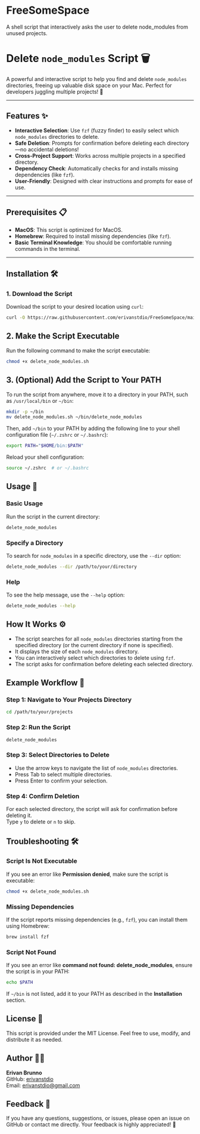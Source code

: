 # FreeSomeSpace
A shell script that interactively asks the user to delete node_modules from unused projects.

# Delete `node_modules` Script 🗑️

A powerful and interactive script to help you find and delete `node_modules` directories, freeing up valuable disk space on your Mac. Perfect for developers juggling multiple projects! 🚀

---

## Features ✨

- **Interactive Selection**: Use `fzf` (fuzzy finder) to easily select which `node_modules` directories to delete.
- **Safe Deletion**: Prompts for confirmation before deleting each directory—no accidental deletions!
- **Cross-Project Support**: Works across multiple projects in a specified directory.
- **Dependency Check**: Automatically checks for and installs missing dependencies (like `fzf`).
- **User-Friendly**: Designed with clear instructions and prompts for ease of use.

---

## Prerequisites 📋

- **MacOS**: This script is optimized for MacOS.
- **Homebrew**: Required to install missing dependencies (like `fzf`).
- **Basic Terminal Knowledge**: You should be comfortable running commands in the terminal.

---

## Installation 🛠️

### 1. Download the Script
Download the script to your desired location using `curl`:
```bash
curl -O https://raw.githubusercontent.com/erivanstdio/FreeSomeSpace/main/delete_node_modules.sh
```

## 2. Make the Script Executable

Run the following command to make the script executable:

```bash
chmod +x delete_node_modules.sh
```


## 3. (Optional) Add the Script to Your PATH

To run the script from anywhere, move it to a directory in your PATH, such as `/usr/local/bin` or `~/bin`:

```bash
mkdir -p ~/bin
mv delete_node_modules.sh ~/bin/delete_node_modules
```

Then, add `~/bin` to your PATH by adding the following line to your shell configuration file (`~/.zshrc` or `~/.bashrc`):

```bash
export PATH="$HOME/bin:$PATH"
```

Reload your shell configuration:

```bash
source ~/.zshrc  # or ~/.bashrc
```

## Usage 🚀

### Basic Usage

Run the script in the current directory:

```bash
delete_node_modules
```

### Specify a Directory

To search for `node_modules` in a specific directory, use the `--dir` option:

```bash
delete_node_modules --dir /path/to/your/directory
```

### Help

To see the help message, use the `--help` option:

```bash
delete_node_modules --help
```

## How It Works ⚙️

- The script searches for all `node_modules` directories starting from the specified directory (or the current directory if none is specified).
- It displays the size of each `node_modules` directory.
- You can interactively select which directories to delete using `fzf`.
- The script asks for confirmation before deleting each selected directory.

## Example Workflow 📂

### Step 1: Navigate to Your Projects Directory

```bash
cd /path/to/your/projects
```

### Step 2: Run the Script

```bash
delete_node_modules
```

### Step 3: Select Directories to Delete

- Use the arrow keys to navigate the list of `node_modules` directories.
- Press Tab to select multiple directories.
- Press Enter to confirm your selection.

### Step 4: Confirm Deletion

For each selected directory, the script will ask for confirmation before deleting it.  
Type `y` to delete or `n` to skip.

## Troubleshooting 🛠️

### Script Is Not Executable

If you see an error like **Permission denied**, make sure the script is executable:

```bash
chmod +x delete_node_modules.sh
```

### Missing Dependencies

If the script reports missing dependencies (e.g., `fzf`), you can install them using Homebrew:

```bash
brew install fzf
```

### Script Not Found

If you see an error like **command not found: delete_node_modules**, ensure the script is in your PATH:

```bash
echo $PATH
```

If `~/bin` is not listed, add it to your PATH as described in the **Installation** section.

## License 📜

This script is provided under the MIT License. Feel free to use, modify, and distribute it as needed.

## Author 👨‍💻

**Erivan Brunno**  
GitHub: [erivanstdio](https://github.com/erivanstdio)  
Email: erivanstdio@gmail.com

## Feedback 💬

If you have any questions, suggestions, or issues, please open an issue on GitHub or contact me directly. Your feedback is highly appreciated! 🙌